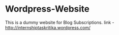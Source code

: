 # Wordpress-Website
This is a dummy website for Blog Subscriptions.
link - http://internshiptaskritika.wordpress.com/
